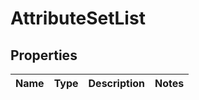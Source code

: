 # AttributeSetList

## Properties
Name | Type | Description | Notes
------------ | ------------- | ------------- | -------------
